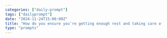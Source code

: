```yaml
---
categories: ["daily-prompt"]
tags: ["dailyprompt"]
date: "2024-11-24T15:00:00Z"
title: "How do you ensure you're getting enough rest and taking care of your physical health?"
type: "prompts"
---
```

